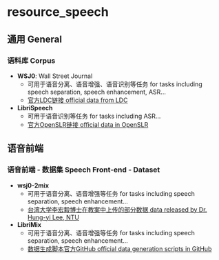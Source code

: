 # resource_speech

## 通用 General

### 语料库 Corpus

* **WSJ0**: Wall Street Journal
    * 可用于语音分离、语音增强、语音识别等任务 for tasks including speech separation, speech enhancement, ASR...
    * [官方LDC链接 official data from LDC](https://catalog.ldc.upenn.edu/LDC93S6A)
* **LibriSpeech**
    * 可用于语音识别等任务 for tasks including ASR...
    * [官方OpenSLR链接 official data in OpenSLR](https://www.openslr.org/12/)

## 语音前端

### 语音前端 - 数据集 Speech Front-end - Dataset
* **wsj0-2mix**
    * 可用于语音分离、语音增强等任务 for tasks including speech separation, speech enhancement...
    * [台湾大学李宏毅博士在教案中上传的部分数据 data released by Dr. Hung-yi Lee, NTU](https://docs.google.com/presentation/d/1lskmHkti5tJjRvrl03mhuh_aMwfGA4M2Heayk5hL054/edit#slide=id.g80fe64a690_0_75)
* **LibriMix**
    * 可用于语音分离、语音增强等任务 for tasks including speech separation, speech enhancement... 
    * [数据生成脚本官方GitHub official data generation scripts in GitHub](https://github.com/JorisCos/LibriMix)
